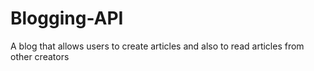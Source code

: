 # Blogging-API
A blog that allows users to create articles and also to read articles from other creators

